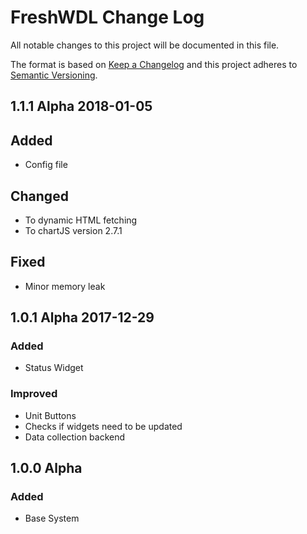 # FreshWDL Change Log

All notable changes to this project will be documented in this file.

The format is based on [Keep a Changelog](http://keepachangelog.com/) and this project adheres to [Semantic Versioning](http://semver.org/).

## 1.1.1 Alpha 2018-01-05

## Added
- Config file

## Changed
- To dynamic HTML fetching
- To chartJS version 2.7.1

## Fixed
- Minor memory leak

## 1.0.1 Alpha 2017-12-29

### Added
- Status Widget

### Improved
- Unit Buttons
- Checks if widgets need to be updated
- Data collection backend

## 1.0.0 Alpha

### Added
- Base System
